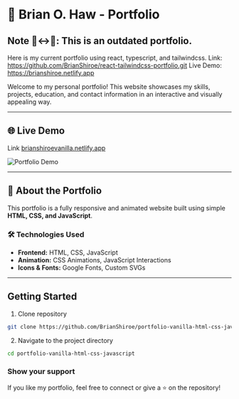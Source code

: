 # 📌 Brian O. Haw - Portfolio

## Note 🙂‍↔📒: This is an outdated portfolio. 
Here is my current portfolio using react, typescript, and tailwindcss. 
Link: https://github.com/BrianShiroe/react-tailwindcss-portfolio.git
Live Demo: https://brianshiroe.netlify.app

Welcome to my personal portfolio! This website showcases my skills, projects, education, and contact information in an interactive and visually appealing way.

---
## 🌐 Live Demo
Link [brianshiroevanilla.netlify.app](https://brianshiroevanilla.netlify.app/)

![Portfolio Demo]()

---

## 📖 About the Portfolio
This portfolio is a fully responsive and animated website built using simple **HTML, CSS, and JavaScript**.

### 🛠️ Technologies Used
- **Frontend:** HTML, CSS, JavaScript
- **Animation:** CSS Animations, JavaScript Interactions
- **Icons & Fonts:** Google Fonts, Custom SVGs

---

## Getting Started

1. Clone repository
```bash
git clone https://github.com/BrianShiroe/portfolio-vanilla-html-css-javascript.git
```
2. Navigate to the project directory
```bash
cd portfolio-vanilla-html-css-javascript
```

### Show your support

If you like my portfolio, feel free to connect or give a ⭐ on the repository!
